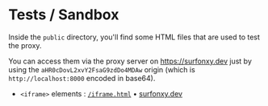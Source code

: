 # Tests / Sandbox

Inside the `public` directory, you'll find some HTML files that are used to test the proxy.

You can access them via the proxy server on <https://surfonxy.dev> just by using the `aHR0cDovL2xvY2FsaG9zdDo4MDAw` origin (which is `http://localhost:8000` encoded in base64).

- `<iframe>` elements : [`/iframe.html`](./public/iframe.html) • [surfonxy.dev](https://surfonxy.dev/iframe.html?__sf_url=aHR0cDovL2xvY2FsaG9zdDo4MDAw)
